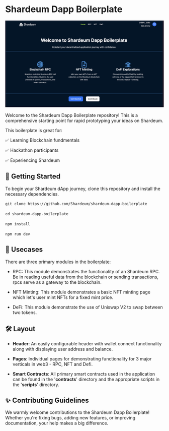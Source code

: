 # Shardeum Dapp Boilerplate

![Homepage](/homepage.png)


Welcome to the Shardeum Dapp Boilerplate repository! This is a comprehensive starting point for rapid prototyping your ideas on Shardeum.

This boilerplate is great for:

✅ Learning Blockchain fundmentals

✅ Hackathon participants

✅ Experiencing Shardeum


## 🚀 Getting Started
To begin your Shardeum dApp journey, clone this repository and install the necessary dependencies.

```
git clone https://github.com/Shardeum/shardeum-dapp-boilerplate

cd shardeum-dapp-boilerplate

npm install

npm run dev
```
## 📖 Usecases
There are three primary modules in the boilerplate:

- RPC: This module demonstrates the functionality of an Shardeum RPC. Be in reading useful data from the blockchain or sending transactions, rpcs serve as a gateway to the blockchain.

- NFT Minting: This module demonstrates a basic NFT minting page which let's user mint NFTs for a fixed mint price.

- DeFi: This module demonstrate the use of Uniswap V2 to swap between two tokens.

## 🛠️ Layout

- **Header**: An easily configurable header with wallet connect functionality along with displaying user address and balance.

- **Pages**: Individual pages for demonstrating functionality for 3 major verticals in web3 - RPC, NFT and Defi.

- **Smart Contracts**: All primary smart contracts used in the application can be found in the '**contracts**' directory and the appropriate scripts in the '**scripts**' directory.

## ✨ Contributing Guidelines
We warmly welcome contributions to the Shardeum Dapp Boilerplate! Whether you're fixing bugs, adding new features, or improving documentation, your help makes a big difference. 